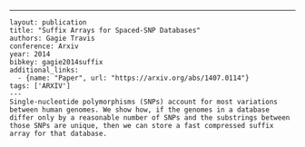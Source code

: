 ---
    layout: publication
    title: "Suffix Arrays for Spaced-SNP Databases"
    authors: Gagie Travis
    conference: Arxiv
    year: 2014
    bibkey: gagie2014suffix
    additional_links:
      - {name: "Paper", url: "https://arxiv.org/abs/1407.0114"}
    tags: ['ARXIV']
    ---
    Single-nucleotide polymorphisms (SNPs) account for most variations between human genomes. We show how, if the genomes in a database differ only by a reasonable number of SNPs and the substrings between those SNPs are unique, then we can store a fast compressed suffix array for that database.